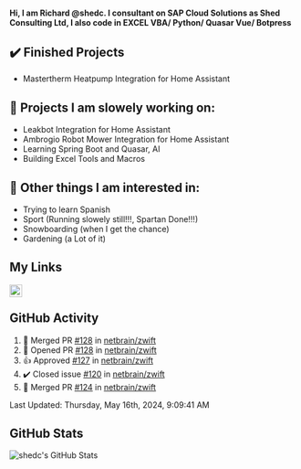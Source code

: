 #### Hi, I am Richard @shedc. I consultant on SAP Cloud Solutions as Shed Consulting Ltd, I also code in EXCEL VBA/ Python/ Quasar Vue/ Botpress

## ✔️ Finished Projects
- Mastertherm Heatpump Integration for Home Assistant

## 👋 Projects I am slowely working on:
- Leakbot Integration for Home Assistant
- Ambrogio Robot Mower Integration for Home Assistant
- Learning Spring Boot and Quasar, AI
- Building Excel Tools and Macros

## 👀 Other things I am interested in:
- Trying to learn Spanish
- Sport (Running slowely still!!!, Spartan Done!!!)
- Snowboarding (when I get the chance)
- Gardening (a Lot of it)

## My Links
[<img align="left" alt="shedc | LinkedIn" width="22px" src="https://cdn.jsdelivr.net/npm/simple-icons@v3/icons/linkedin.svg" />][linkedin]

<br/>

## GitHub Activity
<!--RECENT_ACTIVITY:start-->
1. 🎉 Merged PR [#128](https://github.com/netbrain/zwift/pull/128) in [netbrain/zwift](https://github.com/netbrain/zwift)
2. 💪 Opened PR [#128](https://github.com/netbrain/zwift/pull/128) in [netbrain/zwift](https://github.com/netbrain/zwift)
3. 👍 Approved [#127](https://github.com/netbrain/zwift/pull/127#pullrequestreview-2057355641) in [netbrain/zwift](https://github.com/netbrain/zwift)
4. ✔️ Closed issue [#120](https://github.com/netbrain/zwift/issues/120) in [netbrain/zwift](https://github.com/netbrain/zwift)
5. 🎉 Merged PR [#124](https://github.com/netbrain/zwift/pull/124) in [netbrain/zwift](https://github.com/netbrain/zwift)
<!--RECENT_ACTIVITY:end-->
<!--RECENT_ACTIVITY:last_update-->
Last Updated: Thursday, May 16th, 2024, 9:09:41 AM
<!--RECENT_ACTIVITY:last_update_end-->

## GitHub Stats
<img align="left" alt="shedc's GitHub Stats" src="https://github-readme-stats.vercel.app/api?username=shedc&show_icons=true&hide_title=true" />

[linkedin]: https://www.linkedin.com/in/richard-holmes-3314251/
